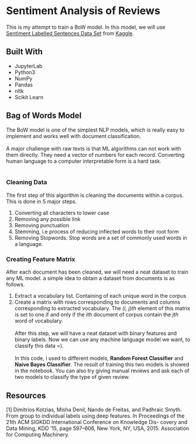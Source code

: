 <h1> Sentiment Analysis of Reviews </h1>

This is my attempt to train a BoW model. In this model, we will use <a href="https://www.kaggle.com/marklvl/sentiment-labelled-sentences-data-set">Sentiment Labelled Sentences Data Set</a>
from <a href="https://www.kaggle.com/">Kaggle</a>.
<br>

<h2> Built With </h2>
<ul>
  <li> JupyterLab </li>
  <li> Python3 </li>
  <li> NumPy </li>
  <li> Pandas </li>
  <li> nltk </li>
  <li> Scikit Learn </li>
</ul>

<h2> Bag of Words Model </h2>

The BoW model is one of the simplest NLP models, which is really easy to implement and works well with document classification.
<br>
<br>
A major challenge with raw texts is that ML algorithms can not work with them directly. They need a vector of numbers for each record. Converting human language to a computer interpretable form is a hard task.
<br>
<br>
<h3> Cleaning Data </h3>
The first step of this algorithm is cleaning the documents within a corpus. This is done in 5 major steps.
<ol>
  <li> Converting all characters to lower case </li>
  <li> Removing any possible link </li>
  <li> Removing punctuation</li>
  <li> Stemming, i.e process of reducing inflected words to their root form </li>
  <li> Removing <emph>Stopwords</emph>. Stop words are a set of commonly used words in a language. </li>
</ol>

<h3> Creating Feature Matrix </h3>
After each document has been cleaned, we will need a neat dataset to train any ML model. a simple idea to obtain a dataset from documents is as follows.
<ol>
  <li> Extract a vocabulary list. Containing of each unique word in the corpus </li>
  <li> Create a matrix with rows corresponding to documents and columns corresponding to extracted vocabulary. The <i>(i, j)th</i> element of this matrix is set to one if and only if the <i>ith</i> document of corpus contain the <i>jth</i> word of vocabulary.</li>
  <br>
  After this step, we will have a neat dataset with binary features and binary labels. Now we can use any machine language model we want, to classify this data =).
  <br>
  <br>
  In this code, i used to different models, <b>Random Forest Classifier</b> and <b>Naive Bayes Classifier</b>. The result of training this two models is showed in the notebook. You can also try giving manual reviews and ask each of two models to classify the type of given review.
</ol>


<h2> Resources </h2>
[1] Dimitrios Kotzias, Misha Denil, Nando de Freitas, and Padhraic Smyth.
From group to individual labels using deep features. In Proceedings of
the 21th ACM SIGKDD International Conference on Knowledge Dis-
covery and Data Mining, KDD ’15, page 597–606, New York, NY, USA,
2015. Association for Computing Machinery.
